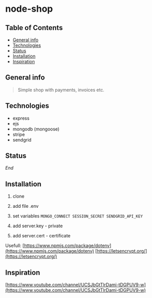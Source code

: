 # node-shop

## Table of Contents

- [General info](#general-info)
- [Technologies](#technologies)
- [Status](#status)
- [Installation](#installation)
- [Inspiration](#inspiration)

## General info

> Simple shop with payments, invoices etc.

## Technologies

- express
- ejs
- mongodb (mongoose)
- stripe
- sendgrid

## Status

_End_

## Installation

1. clone
2. add file .env
3. set variables
   `MONGO_CONNECT SESSION_SECRET SENDGRID_API_KEY`

4. add server.key - private
5. add server.cert - certificate

Usefull:
[https://www.npmjs.com/package/dotenv](https://www.npmjs.com/package/dotenv)
[https://letsencrypt.org/](https://letsencrypt.org/)

## Inspiration

[https://www.youtube.com/channel/UCSJbGtTlrDami-tDGPUV9-w](https://www.youtube.com/channel/UCSJbGtTlrDami-tDGPUV9-w)
